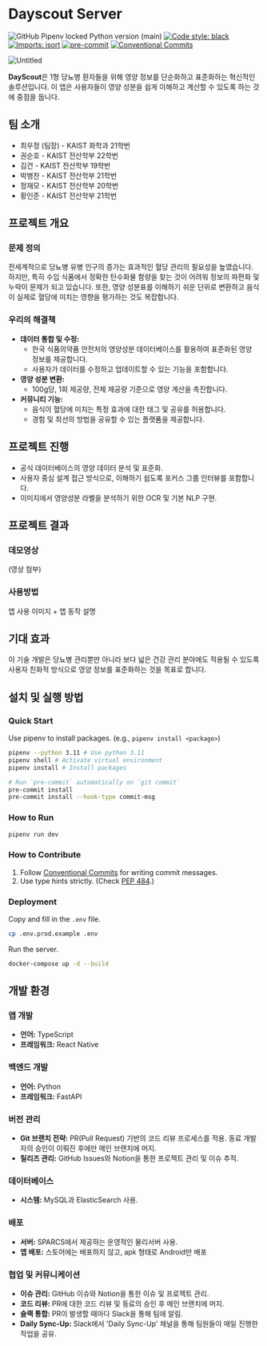 # Dayscout Server

![GitHub Pipenv locked Python version (main)][badge/python-version]
[![Code style: black][badge/black]][repo/black]
[![Imports: isort][badge/isort]][isort]
[![pre-commit][badge/pre-commit]][repo/pre-commit]
[![Conventional Commits][badge/conventional-commits]][conventional-commits]

![Untitled](https://prod-files-secure.s3.us-west-2.amazonaws.com/1a473e01-f310-496d-95cd-35def5e739a4/e3dff3cc-619e-449a-9a92-a9c33439609c/Untitled.svg)

**DayScout**은 1형 당뇨병 환자들을 위해 영양 정보를 단순화하고 표준화하는 혁신적인 솔루션입니다. 이 앱은 사용자들이 영양 성분을 쉽게 이해하고 계산할 수 있도록 하는 것에 중점을 둡니다.

## **팀 소개**

- 최우정 (팀장) - KAIST 화학과 21학번
- 권순호 - KAIST 전산학부 22학번
- 김건 - KAIST 전산학부 19학번
- 박병찬 - KAIST 전산학부 21학번
- 정재모 - KAIST 전산학부 20학번
- 황인준 - KAIST 전산학부 21학번

## 프로젝트 개요

### **문제 정의**

전세계적으로 당뇨병 유병 인구의 증가는 효과적인 혈당 관리의 필요성을 높였습니다. 하지만, 특히 수입 식품에서 정확한 탄수화물 함량을 찾는 것이 어려워 정보의 파편화 및 누락이 문제가 되고 있습니다. 또한, 영양 성분표를 이해하기 쉬운 단위로 변환하고 음식이 실제로 혈당에 미치는 영향을 평가하는 것도 복잡합니다.

### **우리의 해결책**

- **데이터 통합 및 수정:**
    - 한국 식품의약품 안전처의 영양성분 데이터베이스를 활용하여 표준화된 영양 정보를 제공합니다.
    - 사용자가 데이터를 수정하고 업데이트할 수 있는 기능을 포함합니다.
- **영양 성분 변환:**
    - 100g당, 1회 제공량, 전체 제공량 기준으로 영양 계산을 촉진합니다.
- **커뮤니티 기능:**
    - 음식이 혈당에 미치는 특정 효과에 대한 태그 및 공유를 허용합니다.
    - 경험 및 최선의 방법을 공유할 수 있는 플랫폼을 제공합니다.

## **프로젝트 진행**

- 공식 데이터베이스의 영양 데이터 분석 및 표준화.
- 사용자 중심 설계 접근 방식으로, 이해하기 쉽도록 포커스 그룹 인터뷰를 포함합니다.
- 이미지에서 영양성분 라벨을 분석하기 위한 OCR 및 기본 NLP 구현.

## 프로젝트 결과

### 데모영상

(영상 첨부)

### 사용방법

앱 사용 이미지 + 앱 동작 설명

## **기대 효과**

이 기술 개발은 당뇨병 관리뿐만 아니라 보다 넓은 건강 관리 분야에도 적용될 수 있도록 사용자 친화적 방식으로 영양 정보를 표준화하는 것을 목표로 합니다.

## **설치 및 실행 방법**

### Quick Start

Use pipenv to install packages. (e.g., `pipenv install <package>`)

```bash
pipenv --python 3.11 # Use python 3.11
pipenv shell # Activate virtual environment
pipenv install # Install packages

# Run `pre-commit` automatically on `git commit`
pre-commit install
pre-commit install --hook-type commit-msg
```

### How to Run

```bash
pipenv run dev
```

### How to Contribute

1. Follow [Conventional Commits][conventional-commits] for writing commit messages.
2. Use type hints strictly. (Check [PEP 484][pep-484].)

[badge/python-version]: https://img.shields.io/github/pipenv/locked/python-version/dayscout-kaist/dayscout-server/main
[badge/black]: https://img.shields.io/badge/code%20style-black-000000
[badge/isort]: https://img.shields.io/badge/%20imports-isort-%231674b1?labelColor=ef8336
[badge/pre-commit]: https://img.shields.io/badge/pre--commit-enabled-brightgreen?logo=pre-commit
[badge/conventional-commits]: https://img.shields.io/badge/Conventional%20Commits-1.0.0-%23FE5196?logo=conventionalcommits&logoColor=white
[isort]: https://pycqa.github.io/isort
[conventional-commits]: https://conventionalcommits.org
[pep-484]: https://peps.python.org/pep-0484/
[repo/black]: https://github.com/psf/black
[repo/pre-commit]: https://github.com/pre-commit/pre-commit

### Deployment

Copy and fill in the `.env` file.

```bash
cp .env.prod.example .env
```

Run the server.

```bash
docker-compose up -d --build
```

## **개발 환경**

### **앱 개발**

- **언어:** TypeScript
- **프레임워크:** React Native

### **백엔드 개발**

- **언어:** Python
- **프레임워크:** FastAPI

### **버전 관리**

- **Git 브랜치 전략:** PR(Pull Request) 기반의 코드 리뷰 프로세스를 적용. 동료 개발자의 승인이 이뤄진 후에만 메인 브랜치에 머지.
- **릴리즈 관리:** GitHub Issues와 Notion을 통한 프로젝트 관리 및 이슈 추적.

### **데이터베이스**

- **시스템:** MySQL과 ElasticSearch 사용.

### **배포**

- **서버:** SPARCS에서 제공하는 운영적인 물리서버 사용.
- **앱 배포:** 스토어에는 배포하지 않고, apk 형태로 Android만 배포

### **협업 및 커뮤니케이션**

- **이슈 관리:** GitHub 이슈와 Notion을 통한 이슈 및 프로젝트 관리.
- **코드 리뷰:** PR에 대한 코드 리뷰 및 동료의 승인 후 메인 브랜치에 머지.
- **슬랙 통합:** PR이 발생할 때마다 Slack을 통해 팀에 알림.
- **Daily Sync-Up:** Slack에서 'Daily Sync-Up' 채널을 통해 팀원들이 매일 진행한 작업을 공유.
